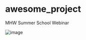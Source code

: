 # awesome_project
MHW Summer School Webinar

![image](https://github.com/iuryt/awesome_project/assets/5797727/62735402-ef99-4ef1-9c66-e110d10ef93a)
